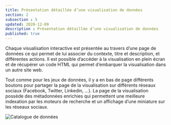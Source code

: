 ```yaml
---
title: Présentation détaillée d’une visualisation de données
section: 2
subsection : 5
updated: 2020-12-09
description : Présentation détaillée d’une visualisation de données
published: true
---
```

Chaque visualisation interactive est présentée au travers d’une page de données ce qui permet de lui associer du contexte, titre et description, et différentes actions. Il est possible d’accéder à la visualisation en plein écran et de récupérer un code HTML qui permet d’embarquer la visualisation dans un autre site web.

Tout comme pour les jeux de données, il y a en bas de page différents boutons pour partager la page de la visualisation sur différents réseaux sociaux (Facebook, Twitter, Linkedin, …). La page de la visualisation possède des métadonnées enrichies qui permettent une meilleure indexation par les moteurs de recherche et un affichage d’une miniature sur les réseaux sociaux.

![Catalogue de données](./images/functional-presentation/detail-visualisation.jpg)
